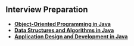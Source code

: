 ## Interview Preparation
- **[Object-Oriented Programming in Java](https://github.com/kvinay7/interview-preparation/blob/main/Java.md)**
- **[Data Structures and Algorithms in Java](https://github.com/kvinay7/interview-preparation/blob/main/DSA.md)**
- **[Application Design and Development in Java](https://github.com/kvinay7/interview-preparation/blob/main/DEV.md)**

